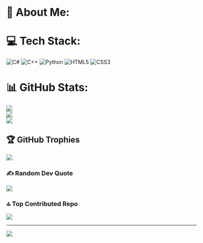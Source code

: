 # 💫 About Me:


# 💻 Tech Stack:
![C#](https://img.shields.io/badge/c%23-%23239120.svg?style=for-the-badge&logo=csharp&logoColor=white) ![C++](https://img.shields.io/badge/c++-%2300599C.svg?style=for-the-badge&logo=c%2B%2B&logoColor=white) ![Python](https://img.shields.io/badge/python-3670A0?style=for-the-badge&logo=python&logoColor=ffdd54) ![HTML5](https://img.shields.io/badge/html5-%23E34F26.svg?style=for-the-badge&logo=html5&logoColor=white) ![CSS3](https://img.shields.io/badge/css3-%231572B6.svg?style=for-the-badge&logo=css3&logoColor=white)
# 📊 GitHub Stats:
![](https://github-readme-stats.vercel.app/api?username=williamdevuk&theme=dark&hide_border=false&include_all_commits=false&count_private=false)<br/>
![](https://nirzak-streak-stats.vercel.app/?user=williamdevuk&theme=dark&hide_border=false)<br/>
![](https://github-readme-stats.vercel.app/api/top-langs/?username=williamdevuk&theme=dark&hide_border=false&include_all_commits=false&count_private=false&layout=compact)

## 🏆 GitHub Trophies
![](https://github-profile-trophy.vercel.app/?username=williamdevuk&theme=radical&no-frame=false&no-bg=false&margin-w=4)

### ✍️ Random Dev Quote
![](https://quotes-github-readme.vercel.app/api?type=horizontal&theme=radical)

### 🔝 Top Contributed Repo
![](https://github-contributor-stats.vercel.app/api?username=williamdevuk&limit=5&theme=dark&combine_all_yearly_contributions=true)

---
[![](https://visitcount.itsvg.in/api?id=williamdevuk&icon=0&color=0)](https://visitcount.itsvg.in)

<!-- Proudly created with GPRM ( https://gprm.itsvg.in ) -->
